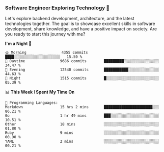 ### Software Engineer Exploring Technology 🚀 

Let's explore backend development, architecture, and the latest technologies together. The goal is to showcase excellent skills in software development, share knowledge, and have a positive impact on society. Are you ready to start this journey with me?

<!--START_SECTION:waka-->
**I'm a Night 🦉** 

```text
🌞 Morning                4355 commits        ████░░░░░░░░░░░░░░░░░░░░░   15.50 % 
🌆 Daytime                9686 commits        █████████░░░░░░░░░░░░░░░░   34.47 % 
🌃 Evening                12540 commits       ███████████░░░░░░░░░░░░░░   44.63 % 
🌙 Night                  1515 commits        █░░░░░░░░░░░░░░░░░░░░░░░░   05.39 % 
```


📊 **This Week I Spent My Time On** 

```text
💬 Programming Languages: 
Markdown                 15 hrs 2 mins       ██████████████████████░░░   86.21 % 
Go                       1 hr 49 mins        ███░░░░░░░░░░░░░░░░░░░░░░   10.51 % 
Other                    18 mins             ░░░░░░░░░░░░░░░░░░░░░░░░░   01.80 % 
Ruby                     9 mins              ░░░░░░░░░░░░░░░░░░░░░░░░░   00.90 % 
YAML                     2 mins              ░░░░░░░░░░░░░░░░░░░░░░░░░   00.21 % 
```


<!--END_SECTION:waka-->
